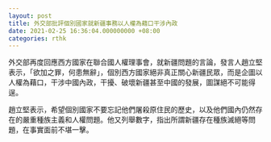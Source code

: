 ```yaml
---
layout: post
title: 外交部批評個別國家就新疆事務以人權為藉口干涉內政
date: 2021-02-25 16:36:04.000000000 +08:00
categories: rthk
---
```


外交部再度回應西方國家在聯合國人權理事會，就新疆問題的言論，發言人趙立堅表示，「欲加之罪，何患無辭」，個別西方國家絕非真正關心新疆民眾，而是企圖以人權為藉口，干涉中國內政，干擾、破壞新疆甚至中國的發展，圖謀絕不可能得逞。

趙立堅表示，希望個別國家不要忘記他們屠殺原住民的歷史，以及他們國內仍然存在的嚴重種族主義和人權問題。他又列舉數字，指出所謂新疆存在種族滅絕等問題，在事實面前不堪一擊。
